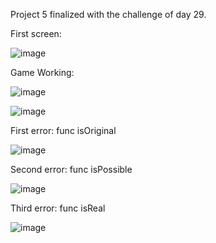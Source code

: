 Project 5 finalized with the challenge of day 29. 

First screen: 

![image](https://github.com/lucasnsp/100DaysOfSwift/assets/122572631/5711617d-fe62-4c68-9f55-c5a226933b77)

Game Working: 

![image](https://github.com/lucasnsp/100DaysOfSwift/assets/122572631/2cf3d5bd-f009-4806-8d84-020f2d918c1c)

![image](https://github.com/lucasnsp/100DaysOfSwift/assets/122572631/88251b10-485f-4141-8fe1-6c8114413823)

First error: func isOriginal

![image](https://github.com/lucasnsp/100DaysOfSwift/assets/122572631/782198f6-1bd9-48f4-991c-d32eba7add98)

Second error: func isPossible

![image](https://github.com/lucasnsp/100DaysOfSwift/assets/122572631/6f9a1870-55b9-406d-b8a9-1429eda9e975)

Third error: func isReal

![image](https://github.com/lucasnsp/100DaysOfSwift/assets/122572631/5bdd4b4e-8f90-49d6-abca-b13210fafaa3)

